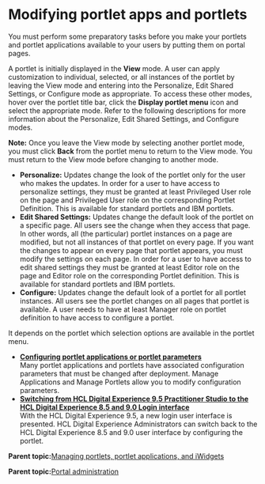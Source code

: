 # Modifying portlet apps and portlets 

You must perform some preparatory tasks before you make your portlets and portlet applications available to your users by putting them on portal pages.

A portlet is initially displayed in the **View** mode. A user can apply customization to individual, selected, or all instances of the portlet by leaving the View mode and entering into the Personalize, Edit Shared Settings, or Configure mode as appropriate. To access these other modes, hover over the portlet title bar, click the **Display portlet menu** icon and select the appropriate mode. Refer to the following descriptions for more information about the Personalize, Edit Shared Settings, and Configure modes.

**Note:** Once you leave the View mode by selecting another portlet mode, you must click **Back** from the portlet menu to return to the View mode. You must return to the View mode before changing to another mode.

-   **Personalize:** Updates change the look of the portlet only for the user who makes the updates. In order for a user to have access to personalize settings, they must be granted at least Privileged User role on the page and Privileged User role on the corresponding Portlet Definition. This is available for standard portlets and IBM portlets.
-   **Edit Shared Settings:** Updates change the default look of the portlet on a specific page. All users see the change when they access that page. In other words, all \(the particular\) portlet instances on a page are modified, but not all instances of that portlet on every page. If you want the changes to appear on every page that portlet appears, you must modify the settings on each page. In order for a user to have access to edit shared settings they must be granted at least Editor role on the page and Editor role on the corresponding Portlet definition. This is available for standard portlets and IBM portlets.
-   **Configure:** Updates change the default look of a portlet for all portlet instances. All users see the portlet changes on all pages that portlet is available. A user needs to have at least Manager role on portlet definition to have access to configure a portlet.

It depends on the portlet which selection options are available in the portlet menu.

-   **[Configuring portlet applications or portlet parameters](../admin-system/portletapps_cfg.md)**  
Many portlet applications and portlets have associated configuration parameters that must be changed after deployment. Manage Applications and Manage Portlets allow you to modify configuration parameters.
-   **[Switching from HCL Digital Experience 9.5 Practitioner Studio to the HCL Digital Experience 8.5 and 9.0 Login interface](../admin-system/portletapps_changelogin.md)**  
With the HCL Digital Experience 9.5, a new login user interface is presented. HCL Digital Experience Administrators can switch back to the HCL Digital Experience 8.5 and 9.0 user interface by configuring the portlet.

**Parent topic:**[Managing portlets, portlet applications, and iWidgets](../admin-system/adpltadmwork.md)

**Parent topic:**[Portal administration ](../practitioner_studio/administration.md)

